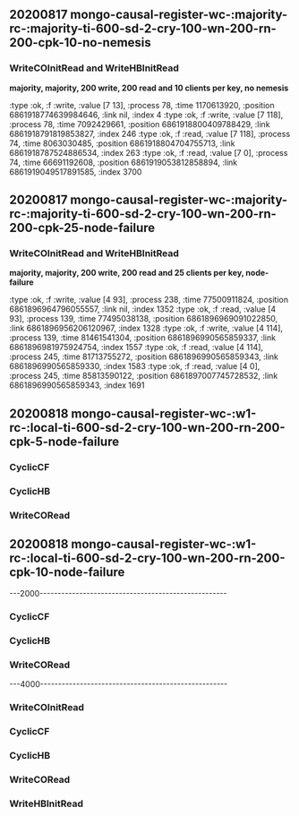 
## 20200817 mongo-causal-register-wc-:majority-rc-:majority-ti-600-sd-2-cry-100-wn-200-rn-200-cpk-10-no-nemesis
### WriteCOInitRead and WriteHBInitRead
**majority, majority, 200 write, 200 read and 10 clients per key, no nemesis**

:type :ok, :f :write, :value [7 13],  :process 78, :time 1170613920,  :position 6861918774639984646, :link nil, :index 4
:type :ok, :f :write, :value [7 118], :process 78, :time 7092429661,  :position 6861918800409788429, :link 6861918791819853827, :index 246
:type :ok, :f :read,  :value [7 118], :process 74, :time 8063030485,  :position 6861918804704755713, :link 6861918787524886534, :index 263
:type :ok, :f :read,  :value [7 0],   :process 74, :time 66691192608, :position 6861919053812858894, :link 6861919049517891585, :index 3700


## 20200817 mongo-causal-register-wc-:majority-rc-:majority-ti-600-sd-2-cry-100-wn-200-rn-200-cpk-25-node-failure
### WriteCOInitRead and WriteHBInitRead
**majority, majority, 200 write, 200 read and 25 clients per key, node-failure**

:type :ok, :f :write, :value [4 93], :process 238, :time 77500911824, :position 6861896964796055557, :link nil, :index 1352
:type :ok, :f :read, :value [4 93], :process 139, :time 77495038138, :position 6861896969091022850, :link 6861896956206120967, :index 1328
:type :ok, :f :write, :value [4 114], :process 139, :time 81461541304, :position 6861896990565859337, :link 6861896981975924754, :index 1557
:type :ok, :f :read, :value [4 114], :process 245, :time 81713755272, :position 6861896990565859343, :link 6861896990565859330, :index 1583
:type :ok, :f :read,  :value [4 0],  :process 245, :time 85813590122, :position 6861897007745728532, :link 6861896990565859343, :index 1691


## 20200818 mongo-causal-register-wc-:w1-rc-:local-ti-600-sd-2-cry-100-wn-200-rn-200-cpk-5-node-failure
### CyclicCF
### CyclicHB
### WriteCORead



## 20200818 mongo-causal-register-wc-:w1-rc-:local-ti-600-sd-2-cry-100-wn-200-rn-200-cpk-10-node-failure
---2000----------------------------------------------------
### CyclicCF
### CyclicHB
### WriteCORead

---4000----------------------------------------------------
### WriteCOInitRead
### CyclicCF
### CyclicHB
### WriteCORead
### WriteHBInitRead
